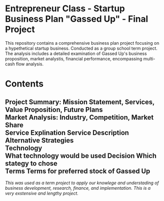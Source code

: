 # Entrepreneur Class - Startup Business Plan "Gassed Up" - Final Project</br>

This repository contains a comprehensive business plan project focusing on a hypethetical startup business. Conducted as a group school term project. The analysis includes a detailed examination of Gassed Up's business proposition, market analystis, financial performance, encompassing multi-cash flow analysis.

# Contents</br>
**Project Summary:** Mission Statement, Services, Value Proposition, Future Plans</br>
**Market Analysis:** Industry, Competition, Market Share</br>
**Service Explination** Service Description</br>
**Alternative Strategies**</br> 
**Technology**</br> What technology would be used
**Decision** Which stategy to chose</br>
**Terms** Terms for preferred stock of Gassed Up</br>
------
*This was used as a term project to apply our knowlege and understading of business development, research, finance, and implementation. This is a very exstensive and lengthy project.*
